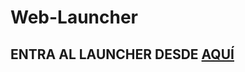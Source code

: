 # Web-Launcher
<h2>ENTRA AL LAUNCHER DESDE <a href="https://ignitedsstudios.github.io/Web-Launcher/web/">AQUÍ</a></h2>
